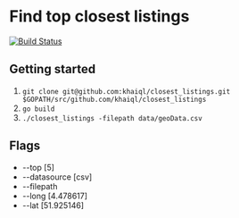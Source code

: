 # Find top closest listings
[![Build Status](https://travis-ci.org/khaiql/closest_listings.svg?branch=master)](https://travis-ci.org/khaiql/closest_listings)

## Getting started

1. `git clone git@github.com:khaiql/closest_listings.git $GOPATH/src/github.com/khaiql/closest_listings`
1. `go build`
1. `./closest_listings -filepath data/geoData.csv`

## Flags

- --top [5]
- --datasource [csv]
- --filepath 
- --long [4.478617]
- --lat [51.925146]
